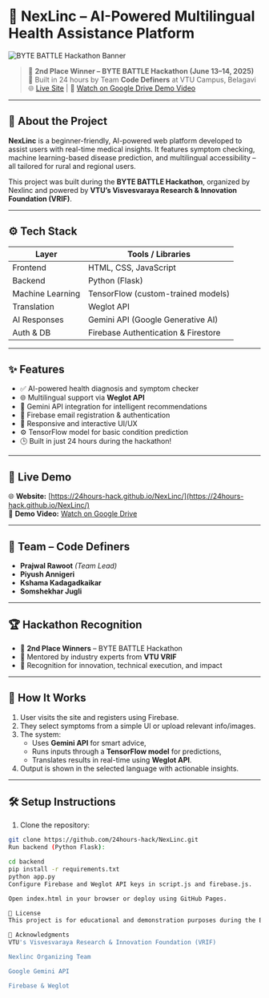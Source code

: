 # 🏥 NexLinc – AI-Powered Multilingual Health Assistance Platform

![BYTE BATTLE Hackathon Banner](https://24hours-hack.github.io/NexLinc/banner.jpg) 

> 🥈 **2nd Place Winner – BYTE BATTLE Hackathon (June 13–14, 2025)**  
> 🚀 Built in 24 hours by Team **Code Definers** at VTU Campus, Belagavi  
> 🌐 [Live Site](https://24hours-hack.github.io/NexLinc/) | 📂 [Watch on Google Drive Demo Video](https://drive.google.com/file/d/1FIy41pbHntxouIuXEnnzRN1J4IdefecL/view?usp=drive_link)

---

## 📌 About the Project

**NexLinc** is a beginner-friendly, AI-powered web platform developed to assist users with real-time medical insights. It features symptom checking, machine learning-based disease prediction, and multilingual accessibility – all tailored for rural and regional users.

This project was built during the **BYTE BATTLE Hackathon**, organized by Nexlinc and powered by **VTU’s Visvesvaraya Research & Innovation Foundation (VRIF)**.

---

## ⚙️ Tech Stack

| Layer       | Tools / Libraries                            |
|-------------|----------------------------------------------|
| Frontend    | HTML, CSS, JavaScript                        |
| Backend     | Python (Flask)                               |
| Machine Learning | TensorFlow (custom-trained models)     |
| Translation | Weglot API                                   |
| AI Responses| Gemini API (Google Generative AI)           |
| Auth & DB   | Firebase Authentication & Firestore         |

---

## ✨ Features

- ✅ AI-powered health diagnosis and symptom checker
- 🌐 Multilingual support via **Weglot API**
- 🧠 Gemini API integration for intelligent recommendations
- 🔐 Firebase email registration & authentication
- 📱 Responsive and interactive UI/UX
- ⚙️ TensorFlow model for basic condition prediction
- 🕒 Built in just 24 hours during the hackathon!

---

## 🚀 Live Demo

🌐 **Website:** [https://24hours-hack.github.io/NexLinc/](https://24hours-hack.github.io/NexLinc/)  
🎥 **Demo Video:** [Watch on Google Drive](https://drive.google.com/file/d/1FIy41pbHntxouIuXEnnzRN1J4IdefecL/view?usp=drive_link)

---

## 👥 Team – Code Definers

- **Prajwal Rawoot** *(Team Lead)*  
- **Piyush Annigeri**  
- **Kshama Kadagadkaikar**  
- **Somshekhar Jugli**

---

## 🏆 Hackathon Recognition

- 🥈 **2nd Place Winners** – BYTE BATTLE Hackathon  
- 💬 Mentored by industry experts from **VTU VRIF**  
- 🏅 Recognition for innovation, technical execution, and impact

---

## 🧠 How It Works

1. User visits the site and registers using Firebase.
2. They select symptoms from a simple UI or upload relevant info/images.
3. The system:
   - Uses **Gemini API** for smart advice,
   - Runs inputs through a **TensorFlow model** for predictions,
   - Translates results in real-time using **Weglot API**.
4. Output is shown in the selected language with actionable insights.

---

## 🛠️ Setup Instructions

1. Clone the repository:
```bash
git clone https://github.com/24hours-hack/NexLinc.git
Run backend (Python Flask):

cd backend
pip install -r requirements.txt
python app.py
Configure Firebase and Weglot API keys in script.js and firebase.js.

Open index.html in your browser or deploy using GitHub Pages.

📜 License
This project is for educational and demonstration purposes during the BYTE BATTLE Hackathon 2025. Contact the team for extended use permissions.

🙌 Acknowledgments
VTU's Visvesvaraya Research & Innovation Foundation (VRIF)

Nexlinc Organizing Team

Google Gemini API

Firebase & Weglot

